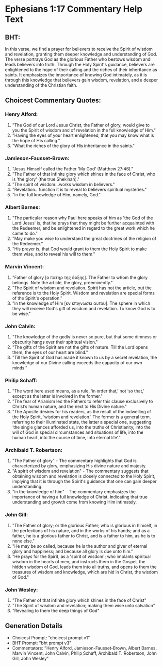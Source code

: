 # Ephesians 1:17 Commentary Help Text

## BHT:
In this verse, we find a prayer for believers to receive the Spirit of wisdom and revelation, granting them deeper knowledge and understanding of God. The verse portrays God as the glorious Father who bestows wisdom and leads believers into truth. Through the Holy Spirit's guidance, believers are enlightened to the hope of their calling and the riches of their inheritance as saints. It emphasizes the importance of knowing God intimately, as it is through this knowledge that believers gain wisdom, revelation, and a deeper understanding of the Christian faith.

## Choicest Commentary Quotes:
### Henry Alford:
1. "The God of our Lord Jesus Christ, the Father of glory, would give to you the Spirit of wisdom and of revelation in the full knowledge of Him." 
2. "Having the eyes of your heart enlightened, that you may know what is the hope of His calling."
3. "What the riches of the glory of His inheritance in the saints."

### Jamieson-Fausset-Brown:
1. "Jesus Himself called the Father 'My God' (Matthew 27:46)."
2. "The Father of that infinite glory which shines in the face of Christ, who is 'the glory' (the true Shekinah)."
3. "The spirit of wisdom...works wisdom in believers."
4. "Revelation...function it is to reveal to believers spiritual mysteries."
5. "In the full knowledge of Him, namely, God."

### Albert Barnes:
1. "The particular reason why Paul here speaks of him as 'the God of the Lord Jesus' is, that he prays that they might be further acquainted with the Redeemer, and be enlightened in regard to the great work which he came to do."
2. "May make you wise to understand the great doctrines of the religion of the Redeemer."
3. "His prayer is, that God would grant to them the Holy Spirit to make them wise, and to reveal his will to them."

### Marvin Vincent:
1. "Father of glory [ο πατηρ της δοξης]. The Father to whom the glory belongs. Note the article, the glory, preeminently."
2. "The Spirit of wisdom and revelation. Spirit has not the article, but the reference is to the Holy Spirit. Wisdom and revelation are special forms of the Spirit's operation."
3. "In the knowledge of Him [εν επιγνωσει αυτου]. The sphere in which they will receive God's gift of wisdom and revelation. To know God is to be wise."

### John Calvin:
1. "The knowledge of the godly is never so pure, but that some dimness or obscurity hangs over their spiritual vision."
2. "The gifts of the Spirit are not the gifts of nature. Till the Lord opens them, the eyes of our heart are blind."
3. "Till the Spirit of God has made it known to us by a secret revelation, the knowledge of our Divine calling exceeds the capacity of our own minds."

### Philip Schaff:
1. "The word here used means, as a rule, ‘in order that,’ not ‘so that,’ except as the latter is involved in the former." 
2. "The fear of Arianism led the Fathers to refer this clause exclusively to Christ’s human nature, and the next to His Divine nature."
3. "The Apostle desires for his readers, as the result of the indwelling of the Holy Spirit, ‘wisdom and revelation.’ The former is a general term, referring to their illuminated state, the latter a special one, suggesting ‘the single glances afforded us, into the truths of Christianity, into the will of God in special circumstances and situations of life, into the human heart, into the course of time, into eternal life’."

### Archibald T. Robertson:
1. "The Father of glory" - The commentary highlights that God is characterized by glory, emphasizing His divine nature and majesty.
2. "A spirit of wisdom and revelation" - The commentary suggests that obtaining wisdom and revelation is closely connected to the Holy Spirit, implying that it is through the Spirit's guidance that one can gain deeper understanding.
3. "In the knowledge of him" - The commentary emphasizes the importance of having a full knowledge of Christ, indicating that true understanding and growth come from knowing Him intimately.

### John Gill:
1. "The Father of glory; or the glorious Father; who is glorious in himself, in the perfections of his nature, and in the works of his hands; and as a father, he is a glorious father to Christ, and is a father to him, as he is to none else."
2. "He may be so called, because he is the author and giver of eternal glory and happiness; and because all glory is due unto him."
3. "He prays for the Spirit, as a 'spirit of wisdom'; who implants spiritual wisdom in the hearts of men, and instructs them in the Gospel, the hidden wisdom of God, leads them into all truths, and opens to them the treasures of wisdom and knowledge, which are hid in Christ, the wisdom of God."

### John Wesley:
1. "The Father of that infinite glory which shines in the face of Christ"
2. "The Spirit of wisdom and revelation; making them wise unto salvation"
3. "Revealing to them the deep things of God"


## Generation Details
- Choicest Prompt: "choicest prompt v1"
- BHT Prompt: "bht prompt v3"
- Commentators: "Henry Alford, Jamieson-Fausset-Brown, Albert Barnes, Marvin Vincent, John Calvin, Philip Schaff, Archibald T. Robertson, John Gill, John Wesley"
